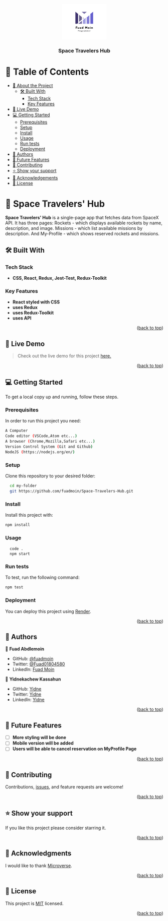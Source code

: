 <a name="readme-top"></a>

<div align="center">
  
  <img src="./img/logo2.png" alt="logo" width="140"  height="auto" />
  <br/>

  <h3><b>Space Travelers Hub</b></h3>

</div>

# 📗 Table of Contents

- [📖 About the Project](#about-project)
  - [🛠 Built With](#built-with)
    - [Tech Stack](#tech-stack)
    - [Key Features](#key-features)
- [🚀 Live Demo](#live-demo)
- [💻 Getting Started](#getting-started)
  - [Prerequisites](#prerequisites)
  - [Setup](#setup)
  - [Install](#install)
  - [Usage](#usage)
  - [Run tests](#run-tests)
  - [Deployment](#triangular_flag_on_post-deployment)
- [👥 Authors](#authors)
- [🔭 Future Features](#future-features)
- [🤝 Contributing](#contributing)
- [⭐️ Show your support](#support)
- [🙏 Acknowledgements](#acknowledgements)
- [📝 License](#license)

# 📖 Space Travelers' Hub <a name="about-project"></a>

**Space Travelers' Hub** is a single-page app that fetches data from SpaceX API. It has three pages: Rockets - which displays available rockets by name, description, and image. Missions - which list available missions by description. And My-Profile - which shows reserved rockets and missions.

## 🛠 Built With <a name="built-with"></a>

### Tech Stack <a name="tech-stack"></a>

- **CSS, React, Redux, Jest-Test, Redux-Toolkit**

### Key Features <a name="key-features"></a>

- **React styled with CSS**
- **uses Redux**
- **uses Redux-Toolkit**
- **uses API**

<p align="right">(<a href="#readme-top">back to top</a>)</p>

## 🚀 Live Demo <a name="live-demo"> </a>

> Check out the live demo for this project [here.](https://space-travelers-hub-z6fj.onrender.com/)

<p align="right">(<a href="#readme-top">back to top</a>)</p>

## 💻 Getting Started <a name="getting-started"></a>

To get a local copy up and running, follow these steps.

### Prerequisites <a name="prerequisites"></a>

In order to run this project you need:

```sh
A Computer
Code editor (VSCode,Atom etc...)
A browser (Chrome,Mozilla,Safari etc...)
Version Control System (Git and Github)
NodeJS (https://nodejs.org/en/)
```

### Setup <a name="setup"></a>

Clone this repository to your desired folder:

```sh
  cd my-folder
  git https://github.com/fuadmoin/Space-Travelers-Hub.git
```

### Install <a name="install"></a>

Install this project with:

```sh
npm install
```

### Usage <a name="usage"></a>

```
  code .
  npm start
```

### Run tests <a name="run-tests"></a>

To test, run the following command:

```sh
npm test
```

### Deployment <a name="triangular_flag_on_post-deployment"></a>

You can deploy this project using [Render](https://render.com/).

<p align="right">(<a href="#readme-top">back to top</a>)</p>

## 👥 Authors <a name="authors"></a>

👤 **Fuad Abdlemoin**

- GitHub: [@fuadmoin](https://github.com/fuadmoin)
- Twitter: [@Fuad01804580](https://twitter.com/Fuad01804580)
- LinkedIn: [Fuad Moin](https://www.linkedin.com/in/fuad-moin-a7b126259/)

👤 **Yidnekachew Kassahun**

- GitHub: [Yidne](https://github.com/Yidnekachew-cmd)
- Twitter: [Yidne](https://twitter.com/Yidnekassahun)
- LinkedIn: [Yidne](https://www.linkedin.com/in/yidnekachew-kassahun-2b817a24b/)

<p align="right">(<a href="#readme-top">back to top</a>)</p>

## 🔭 Future Features <a name="future-features"></a>

- [ ] **More styling will be done**
- [ ] **Mobile version will be added**
- [ ] **Users will be able to cancel reservation on MyProfile Page**

<p align="right">(<a href="#readme-top">back to top</a>)</p>

## 🤝 Contributing <a name="contributing"></a>

Contributions, [issues](https://github.com/fuadmoin/Space-Travelers-Hub/issues), and feature requests are welcome!

<p align="right">(<a href="#readme-top">back to top</a>)</p>

## ⭐️ Show your support <a name="support"></a>

If you like this project please consider starring it.

<p align="right">(<a href="#readme-top">back to top</a>)</p>

## 🙏 Acknowledgments <a name="acknowledgements"></a>

I would like to thank [Microverse](https://www.microverse.org/).

<p align="right">(<a href="#readme-top">back to top</a>)</p>

## 📝 License <a name="license"></a>

This project is [MIT](./MIT.md) licensed.

<p align="right">(<a href="#readme-top">back to top</a>)</p>
